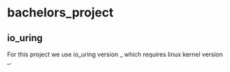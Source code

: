 # bachelors_project

## io_uring
For this project we use io_uring version _ which requires linux kernel version _.
